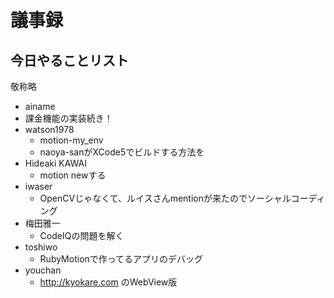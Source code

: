 # 議事録

## 今日やることリスト
敬称略

* ainame
 * 課金機能の実装続き！
* watson1978
  * motion-my_env
  * naoya-sanがXCode5でビルドする方法を
* Hideaki KAWAI
  * motion newする
* iwaser
  * OpenCVじゃなくて、ルイスさんmentionが来たのでソーシャルコーディング
* 梅田雅一
  * CodeIQの問題を解く
* toshiwo
  * RubyMotionで作ってるアプリのデバッグ
* youchan
  * http://kyokare.com のWebView版
